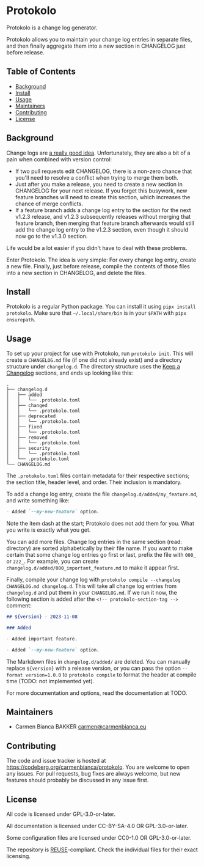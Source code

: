 <!--
SPDX-FileCopyrightText: 2023 Carmen Bianca BAKKER <carmen@carmenbianca.eu>

SPDX-License-Identifier: CC-BY-SA-4.0 OR GPL-3.0-or-later
-->

# Protokolo

Protokolo is a change log generator.

Protokolo allows you to maintain your change log entries in separate files, and
then finally aggregate them into a new section in CHANGELOG just before release.

## Table of Contents

- [Background](#background)
- [Install](#install)
- [Usage](#usage)
- [Maintainers](#maintainers)
- [Contributing](#contributing)
- [License](#license)

## Background

Change logs are [a really good idea](https://keepachangelog.com/).
Unfortunately, they are also a bit of a pain when combined with version control:

- If two pull requests edit CHANGELOG, there is a non-zero chance that you'll
  need to resolve a conflict when trying to merge them both.
- Just after you make a release, you need to create a new section in CHANGELOG
  for your next release. If you forget this busywork, new feature branches will
  need to create this section, which increases the chance of merge conflicts.
- If a feature branch adds a change log entry to the section for the next v1.2.3
  release, and v1.2.3 subsequently releases without merging that feature branch,
  then merging that feature branch afterwards would still add the change log
  entry to the v1.2.3 section, even though it should now go to the v1.3.0
  section.

Life would be a lot easier if you didn't have to deal with these problems.

Enter Protokolo. The idea is very simple: For every change log entry, create a
new file. Finally, just before release, compile the contents of those files into
a new section in CHANGELOG, and delete the files.

## Install

Protokolo is a regular Python package. You can install it using
`pipx install protokolo`. Make sure that `~/.local/share/bin` is in your `$PATH`
with `pipx ensurepath`.

## Usage

To set up your project for use with Protokolo, run `protokolo init`. This will
create a `CHANGELOG.md` file (if one did not already exist) and a directory
structure under `changelog.d`. The directory structure uses the
[Keep a Changelog](https://keepachangelog.com/) sections, and ends up looking
like this:

```
.
├── changelog.d
│   ├── added
│   │   └── .protokolo.toml
│   ├── changed
│   │   └── .protokolo.toml
│   ├── deprecated
│   │   └── .protokolo.toml
│   ├── fixed
│   │   └── .protokolo.toml
│   ├── removed
│   │   └── .protokolo.toml
│   ├── security
│   │   └── .protokolo.toml
│   └── .protokolo.toml
└── CHANGELOG.md
```

The `.protokolo.toml` files contain metadata for their respective sections; the
section title, header level, and order. Their inclusion is mandatory.

To add a change log entry, create the file `changelog.d/added/my_feature.md`,
and write something like:

```markdown
- Added `--my-new-feature` option.
```

Note the item dash at the start; Protokolo does not add them for you. What you
write is exactly what you get.

You can add more files. Change log entries in the same section (read: directory)
are sorted alphabetically by their file name. If you want to make certain that
some change log entries go first or last, prefix the file with `000_` or `zzz_`.
For example, you can create `changelog.d/added/000_important_feature.md` to make
it appear first.

Finally, compile your change log with
`protokolo compile --changelog CHANGELOG.md changelog.d`. This will take all
change log entries from `changelog.d` and put them in your `CHANGELOG.md`. If we
run it now, the following section is added after the
`<!-- protokolo-section-tag -->` comment:

```markdown
## ${version} - 2023-11-08

### Added

- Added important feature.

- Added `--my-new-feature` option.
```

The Markdown files in `changelog.d/added/` are deleted. You can manually replace
`${version}` with a release version, or you can pass the option
`--format version=1.0.0` to `protokolo compile` to format the header at compile
time (TODO: not implemented yet).

For more documentation and options, read the documentation at TODO.

## Maintainers

- Carmen Bianca BAKKER <carmen@carmenbianca.eu>

## Contributing

The code and issue tracker is hosted at
<https://codeberg.org/carmenbianca/protokolo>. You are welcome to open any
issues. For pull requests, bug fixes are always welcome, but new features should
probably be discussed in any issue first.

## License

All code is licensed under GPL-3.0-or-later.

All documentation is licensed under CC-BY-SA-4.0 OR GPL-3.0-or-later.

Some configuration files are licensed under CC0-1.0 OR GPL-3.0-or-later.

The repository is [REUSE](https://reuse.software)-compliant. Check the
individual files for their exact licensing.
